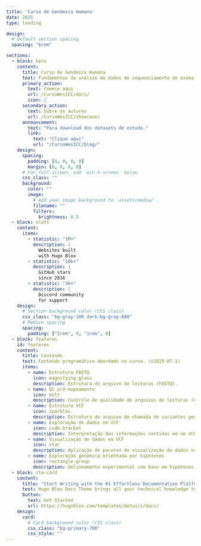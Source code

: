 ```yaml
---
title: 'Curso de Genômica Humana'
date: 2025
type: landing

design:
  # Default section spacing
  spacing: "6rem"

sections:
  - block: hero
    content:
      title: Curso de Genômica Humana
      text: Fundamentos da análise de dados de sequenciamento de exoma completo
      primary_action:
        text: Comece aqui
        url: /CursoWesICC/docs/
        icon: 🧬
      secondary_action:
        text: Sobre os autores
        url: /CursoWesICC/showcase/
      announcement:
        text: "Para download dos datasets de estudo."
        link:
          text: "Clique aqui"
          url: "/CursoWesICC/blog/"
    design:
      spacing:
        padding: [0, 0, 0, 0]
        margin: [0, 0, 0, 0]
      # For full-screen, add `min-h-screen` below
      css_class: ""
      background:
        color: ""
        image:
          # Add your image background to `assets/media/`.
          filename: ""
          filters:
            brightness: 0.5
  - block: stats
    content:
      items:
        - statistic: "1M+"
          description: |
            Websites built  
            with Hugo Blox
        - statistic: "10k+"
          description: |
            GitHub stars  
            since 2016
        - statistic: "3k+"
          description: |
            Discord community  
            for support
    design:
      # Section background color (CSS class)
      css_class: "bg-gray-100 dark:bg-gray-800"
      # Reduce spacing
      spacing:
        padding: ["1rem", 0, "1rem", 0]
  - block: features
    id: features
    content:
      title: Conteúdo
      text: Conteúdo programático abordado no curso. (v2025-07.1)
      items:
        - name: Estrutura FASTQ
          icon: magnifying-glass
          description: Estrutura do arquivo de leituras (FASTQ).
        - name: QC pré-mapeamento
          icon: bolt
          description: Controle de qualidade de arquivos de leituras (FASTQ) nos programas FastQC/MultiQC.
        - name: Estrutura VCF
          icon: sparkles
          description: Estrutura do arquivo de chamada de variantes genéticas (VCF).
        - name: Exploração de dados em VCF 
          icon: code-bracket
          description: Interpretação das informações contidas em um VCF anotado.
        - name: Visualização de dados em VCF
          icon: star
          description: Aplicação de pacotes de visualização de dados no R para análise de variantes genéticas.
        - name: Exploração genômica orientada por hipóteses
          icon: rectangle-group
          description: Delineamento experimental com base em hipóteses biológicas.
  - block: cta-card
    content:
      title: "Start Writing with the #1 Effortless Documentation Platform"
      text: Hugo Blox Docs Theme brings all your technical knowledge together in a single, centralized knowledge base. Easily search and edit it with the tools you use every day!
      button:
        text: Get Started
        url: https://hugoblox.com/templates/details/docs/
    design:
      card:
        # Card background color (CSS class)
        css_class: "bg-primary-700"
        css_style: ""
---
```

